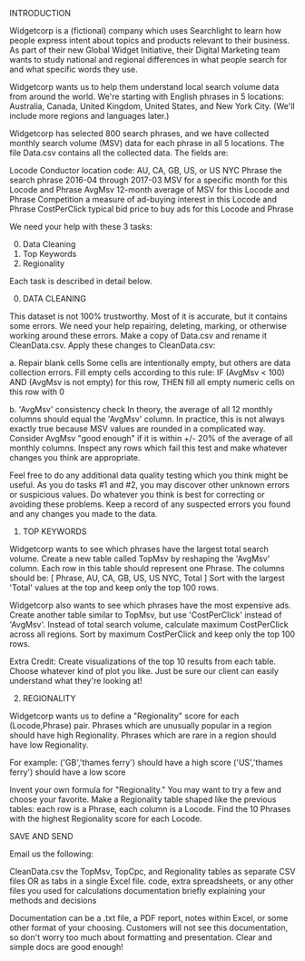 INTRODUCTION

Widgetcorp is a (fictional) company which uses Searchlight to learn how people express intent about topics and products relevant to their business. As part of their new Global Widget Initiative, their Digital Marketing team wants to study national and regional differences in what people search for and what specific words they use.

Widgetcorp wants us to help them understand local search volume data from around the world. We're starting with English phrases in 5 locations: Australia, Canada, United Kingdom, United States, and New York City. (We'll include more regions and languages later.)

Widgetcorp has selected 800 search phrases, and we have collected monthly search volume (MSV) data for each phrase in all 5 locations. The file Data.csv contains all the collected data. The fields are:

Locode                    Conductor location code: AU, CA, GB, US, or US NYC
Phrase                    the search phrase
2016-04 through 2017-03   MSV for a specific month for this Locode and Phrase
AvgMsv                    12-month average of MSV for this Locode and Phrase
Competition               a measure of ad-buying interest in this Locode and Phrase
CostPerClick              typical bid price to buy ads for this Locode and Phrase

We need your help with these 3 tasks:

0. Data Cleaning
1. Top Keywords
2. Regionality

Each task is described in detail below.


0. DATA CLEANING

This dataset is not 100% trustworthy. Most of it is accurate, but it contains some errors.
We need your help repairing, deleting, marking, or otherwise working around these errors.
Make a copy of Data.csv and rename it CleanData.csv. Apply these changes to CleanData.csv:

a. Repair blank cells
Some cells are intentionally empty, but others are data collection errors. Fill empty cells according to this rule:
IF (AvgMsv < 100) AND (AvgMsv is not empty) for this row, THEN fill all empty numeric cells on this row with 0

b. 'AvgMsv' consistency check
In theory, the average of all 12 monthly columns should equal the 'AvgMsv' column.
In practice, this is not always exactly true because MSV values are rounded in a complicated way.
Consider AvgMsv "good enough" if it is within +/- 20% of the average of all monthly columns.
Inspect any rows which fail this test and make whatever changes you think are appropriate.

Feel free to do any additional data quality testing which you think might be useful.
As you do tasks #1 and #2, you may discover other unknown errors or suspicious values.
Do whatever you think is best for correcting or avoiding these problems.
Keep a record of any suspected errors you found and any changes you made to the data.


1. TOP KEYWORDS

Widgetcorp wants to see which phrases have the largest total search volume.
Create a new table called TopMsv by reshaping the 'AvgMsv' column.
Each row in this table should represent one Phrase. The columns should be:
[ Phrase, AU, CA, GB, US, US NYC, Total ]
Sort with the largest 'Total' values at the top and keep only the top 100 rows.

Widgetcorp also wants to see which phrases have the most expensive ads.
Create another table similar to TopMsv, but use 'CostPerClick' instead of 'AvgMsv'.
Instead of total search volume, calculate maximum CostPerClick across all regions.
Sort by maximum CostPerClick and keep only the top 100 rows.

Extra Credit:
Create visualizations of the top 10 results from each table. Choose whatever kind of plot you like.
Just be sure our client can easily understand what they're looking at!


2. REGIONALITY

Widgetcorp wants us to define a "Regionality" score for each (Locode,Phrase) pair.
Phrases which are unusually popular in a region should have high Regionality.
Phrases which are rare in a region should have low Regionality.

For example:
  ('GB','thames ferry') should have a high score
  ('US','thames ferry') should have a low score
  
Invent your own formula for "Regionality." You may want to try a few and choose your favorite.
Make a Regionality table shaped like the previous tables: each row is a Phrase, each column is a Locode.
Find the 10 Phrases with the highest Regionality score for each Locode.


SAVE AND SEND

Email us the following:

  CleanData.csv
  the TopMsv, TopCpc, and Regionality tables as separate CSV files OR as tabs in a single Excel file.
  code, extra spreadsheets, or any other files you used for calculations
  documentation briefly explaining your methods and decisions

Documentation can be a .txt file, a PDF report, notes within Excel, or some other format of your choosing.
Customers will not see this documentation, so don't worry too much about formatting and presentation.
Clear and simple docs are good enough!
